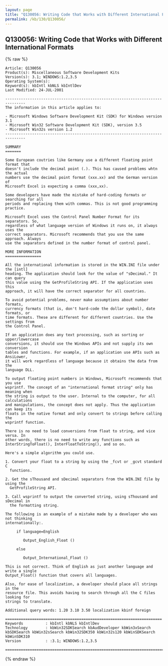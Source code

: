 ```yaml
---
layout: page
title: "Q130056: Writing Code that Works with Different International Formats"
permalink: /kb/130/Q130056/
---
```


## Q130056: Writing Code that Works with Different International Formats

{% raw %}

	Article: Q130056
	Product(s): Miscellaneous Software Development Kits
	Version(s): 3.1; WINDOWS:1.2,3.5
	Operating System(s): 
	Keyword(s): kbIntl kbNLS kbIntlDev
	Last Modified: 24-JUL-2001
	
	-------------------------------------------------------------------------------
	The information in this article applies to:
	
	- Microsoft Windows Software Development Kit (SDK) for Windows version 3.1 
	- Microsoft Win32 Software Development Kit (SDK), version 3.5 
	- Microsoft Win32s version 1.2 
	-------------------------------------------------------------------------------
	
	SUMMARY
	=======
	
	Some European coutries like Germany use a different floating point format that
	doesn't include the decimal point (.). This has caused problems whtn the actual
	numbers use the decimal point format (xxx.xx) and the German version of
	Microsoft Excel is expecting a comma (xxx,xx).
	
	Some developers have made the mistake of hard-coding formats or searching for all
	periods and replacing them with commas. This is not good programming practice.
	
	Microsoft Excel uses the Control Panel Number Format for its separators. So,
	regardless of what language version of Windows it runs on, it always uses the
	correct separators. Microsoft recommends that you use the same approach. Always
	use the separators defined in the number format of control panel.
	
	MORE INFORMATION
	================
	
	All the international information is stored in the WIN.INI file under the [intl]
	heading. The application should look for the value of "sDecimal." It can query
	this value using the GetProfileString API. If the application uses this
	approach, it will have the correct separator for all countries.
	
	To avoid potential problems, never make assumptions about number formats,
	currency formats (that is, don't hard-code the dollar symbol), date formats, or
	time formats. These are different for different countries. Use the settings from
	the Control Panel.
	
	If an application does any text processing, such as sorting or upper/lowercase
	conversions, it should use the Windows APIs and not supply its own conversion
	tables and functions. For example, if an application use APIs such as AnsiLower,
	it will work regardless of language because it obtains the data from the
	language DLL.
	
	To output floating point numbers in Windows, Microsoft recommends that you use
	wsprintf. The concept of an "international format string" only has meaning when
	the string is output to the user. Internal to the computer, for all calculations
	and manipulations, the concept does not apply. Thus the application can keep its
	floats in the native format and only convert to strings before calling the
	wsprintf function.
	
	There is no need to load conversions from float to string, and vice versa. In
	other words, there is no need to write any functions such as
	InterStringToFloat(), InterFloatToString(), and so on.
	
	Here's a simple algorithm you could use.
	
	1. Convert your float to a string by using the _fcvt or _gcvt standard C
	  functions.
	
	2. Get the sThousand and sDecimal separators from the WIN.INI file by using the
	  GetProfileString API.
	
	3. Call wsprintf to output the converted string, using sThousand and sDecimal in
	  the formatting string.
	
	The following is an example of a mistake made by a developer who was not thinking
	internationally:.
	
	     if language=English
	
	        Output_English_Float ()
	
	     else
	
	        Output_International_Float ()
	
	This is not correct. Think of English as just another language and write a single
	Output_Float() function that covers all languages.
	
	Also, for ease of localization, a developer should place all strings in the
	resource file. This avoids having to search through all the C files looking for
	strings to translate.
	
	Additional query words: 1.20 3.10 3.50 localization kbinf foreign
	
	======================================================================
	Keywords          : kbIntl kbNLS kbIntlDev 
	Technology        : kbWin32SDKSearch kbAudDeveloper kbWin3xSearch kbSDKSearch kbWin32sSearch kbWin32SDK350 kbWin32s120 kbWinSDKSearch kbWinSDK310
	Version           : :3.1; WINDOWS:1.2,3.5
	
	=============================================================================
	

{% endraw %}
